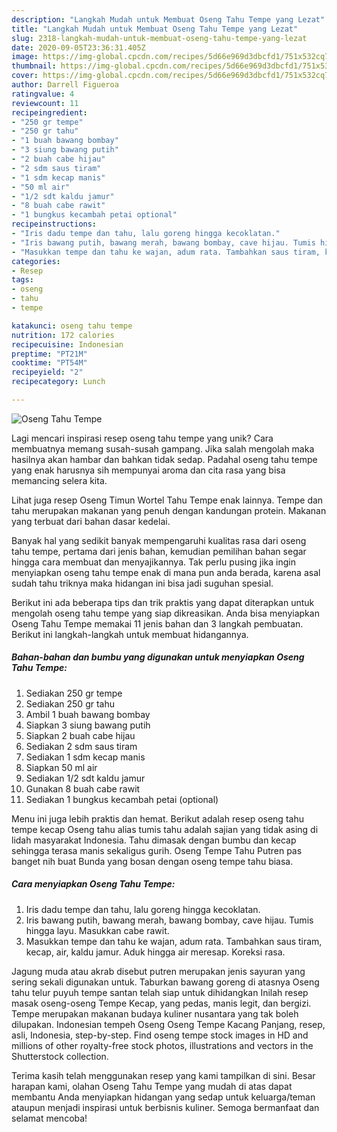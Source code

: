 ```yaml
---
description: "Langkah Mudah untuk Membuat Oseng Tahu Tempe yang Lezat"
title: "Langkah Mudah untuk Membuat Oseng Tahu Tempe yang Lezat"
slug: 2318-langkah-mudah-untuk-membuat-oseng-tahu-tempe-yang-lezat
date: 2020-09-05T23:36:31.405Z
image: https://img-global.cpcdn.com/recipes/5d66e969d3dbcfd1/751x532cq70/oseng-tahu-tempe-foto-resep-utama.jpg
thumbnail: https://img-global.cpcdn.com/recipes/5d66e969d3dbcfd1/751x532cq70/oseng-tahu-tempe-foto-resep-utama.jpg
cover: https://img-global.cpcdn.com/recipes/5d66e969d3dbcfd1/751x532cq70/oseng-tahu-tempe-foto-resep-utama.jpg
author: Darrell Figueroa
ratingvalue: 4
reviewcount: 11
recipeingredient:
- "250 gr tempe"
- "250 gr tahu"
- "1 buah bawang bombay"
- "3 siung bawang putih"
- "2 buah cabe hijau"
- "2 sdm saus tiram"
- "1 sdm kecap manis"
- "50 ml air"
- "1/2 sdt kaldu jamur"
- "8 buah cabe rawit"
- "1 bungkus kecambah petai optional"
recipeinstructions:
- "Iris dadu tempe dan tahu, lalu goreng hingga kecoklatan."
- "Iris bawang putih, bawang merah, bawang bombay, cave hijau. Tumis hingga layu. Masukkan cabe rawit."
- "Masukkan tempe dan tahu ke wajan, adum rata. Tambahkan saus tiram, kecap, air, kaldu jamur. Aduk hingga air meresap. Koreksi rasa."
categories:
- Resep
tags:
- oseng
- tahu
- tempe

katakunci: oseng tahu tempe 
nutrition: 172 calories
recipecuisine: Indonesian
preptime: "PT21M"
cooktime: "PT54M"
recipeyield: "2"
recipecategory: Lunch

---
```



![Oseng Tahu Tempe](https://img-global.cpcdn.com/recipes/5d66e969d3dbcfd1/751x532cq70/oseng-tahu-tempe-foto-resep-utama.jpg)

Lagi mencari inspirasi resep oseng tahu tempe yang unik? Cara membuatnya memang susah-susah gampang. Jika salah mengolah maka hasilnya akan hambar dan bahkan tidak sedap. Padahal oseng tahu tempe yang enak harusnya sih mempunyai aroma dan cita rasa yang bisa memancing selera kita.

Lihat juga resep Oseng Timun Wortel Tahu Tempe enak lainnya. Tempe dan tahu merupakan makanan yang penuh dengan kandungan protein. Makanan yang terbuat dari bahan dasar kedelai.

Banyak hal yang sedikit banyak mempengaruhi kualitas rasa dari oseng tahu tempe, pertama dari jenis bahan, kemudian pemilihan bahan segar hingga cara membuat dan menyajikannya. Tak perlu pusing jika ingin menyiapkan oseng tahu tempe enak di mana pun anda berada, karena asal sudah tahu triknya maka hidangan ini bisa jadi suguhan spesial.


Berikut ini ada beberapa tips dan trik praktis yang dapat diterapkan untuk mengolah oseng tahu tempe yang siap dikreasikan. Anda bisa menyiapkan Oseng Tahu Tempe memakai 11 jenis bahan dan 3 langkah pembuatan. Berikut ini langkah-langkah untuk membuat hidangannya.

<!--inarticleads1-->

##### Bahan-bahan dan bumbu yang digunakan untuk menyiapkan Oseng Tahu Tempe:

1. Sediakan 250 gr tempe
1. Sediakan 250 gr tahu
1. Ambil 1 buah bawang bombay
1. Siapkan 3 siung bawang putih
1. Siapkan 2 buah cabe hijau
1. Sediakan 2 sdm saus tiram
1. Sediakan 1 sdm kecap manis
1. Siapkan 50 ml air
1. Sediakan 1/2 sdt kaldu jamur
1. Gunakan 8 buah cabe rawit
1. Sediakan 1 bungkus kecambah petai (optional)


Menu ini juga lebih praktis dan hemat. Berikut adalah resep oseng tahu tempe kecap Oseng tahu alias tumis tahu adalah sajian yang tidak asing di lidah masyarakat Indonesia. Tahu dimasak dengan bumbu dan kecap sehingga terasa manis sekaligus gurih. Oseng Tempe Tahu Putren pas banget nih buat Bunda yang bosan dengan oseng tempe tahu biasa. 

<!--inarticleads2-->

##### Cara menyiapkan Oseng Tahu Tempe:

1. Iris dadu tempe dan tahu, lalu goreng hingga kecoklatan.
1. Iris bawang putih, bawang merah, bawang bombay, cave hijau. Tumis hingga layu. Masukkan cabe rawit.
1. Masukkan tempe dan tahu ke wajan, adum rata. Tambahkan saus tiram, kecap, air, kaldu jamur. Aduk hingga air meresap. Koreksi rasa.


Jagung muda atau akrab disebut putren merupakan jenis sayuran yang sering sekali digunakan untuk. Taburkan bawang goreng di atasnya Oseng tahu telur puyuh tempe santan telah siap untuk dihidangkan Inilah resep masak oseng-oseng Tempe Kecap, yang pedas, manis legit, dan bergizi. Tempe merupakan makanan budaya kuliner nusantara yang tak boleh dilupakan. Indonesian tempeh Oseng Oseng Tempe Kacang Panjang, resep, asli, Indonesia, step-by-step. Find oseng tempe stock images in HD and millions of other royalty-free stock photos, illustrations and vectors in the Shutterstock collection. 

Terima kasih telah menggunakan resep yang kami tampilkan di sini. Besar harapan kami, olahan Oseng Tahu Tempe yang mudah di atas dapat membantu Anda menyiapkan hidangan yang sedap untuk keluarga/teman ataupun menjadi inspirasi untuk berbisnis kuliner. Semoga bermanfaat dan selamat mencoba!
